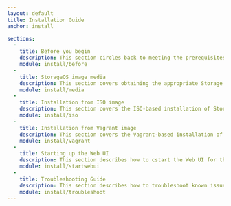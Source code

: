 ```yaml
---
layout: default
title: Installation Guide
anchor: install

sections:
  -
    title: Before you begin
    description: This section circles back to meeting the prerequisites.
    module: install/before
  -
    title: StorageOS image media
    description: This section covers obtaining the appropriate Storage OS media for install.
    module: install/media
  -
    title: Installation from ISO image
    description: This section covers the ISO-based installation of StorageOS.
    module: install/iso
  -
    title: Installation from Vagrant image
    description: This section covers the Vagrant-based installation of StorageOS
    module: install/vagrant
  -
    title: Starting up the Web UI
    description: This section describes how to cstart the Web UI for the first time.
    module: install/startwebui
  -
    title: Troubleshooting Guide
    description: This section describes how to troubleshoot known issues and resolve them.
    module: install/troubleshoot
---
```

